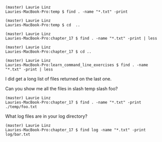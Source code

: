 ```
(master) Laurie Linz
Lauries-MacBook-Pro:temp $ find . -name "*.txt" -print

(master) Laurie Linz
Lauries-MacBook-Pro:temp $ cd  ..

(master) Laurie Linz
Lauries-MacBook-Pro:chapter_17 $ find . -name "*.txt" -print | less

(master) Laurie Linz
Lauries-MacBook-Pro:chapter_17 $ cd ..

(master) Laurie Linz
Lauries-MacBook-Pro:learn_command_line_exercises $ find . -name "*.txt" -print | less
```
I did get a long list of files returned on the last one.  


Can you show me all the files in slash temp slash foo?
```
(master) Laurie Linz
Lauries-MacBook-Pro:chapter_17 $ find . -name "*.txt" -print
./temp/foo.txt
```
What log files are in your log directory?
```
(master) Laurie Linz
Lauries-MacBook-Pro:chapter_17 $ find log -name "*.txt" -print
log/bar.txt
```

